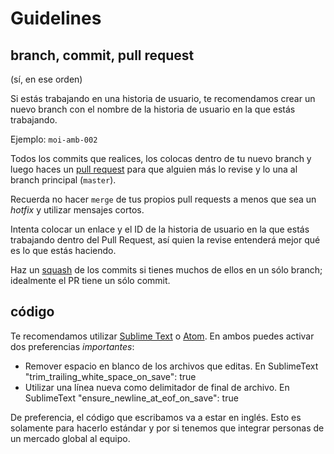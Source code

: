 # Guidelines

## branch, commit, pull request
(sí, en ese orden)

Si estás trabajando en una historia de usuario, te recomendamos crear un nuevo branch con el nombre de la historia de usuario en la que estás trabajando.

Ejemplo: `moi-amb-002`

Todos los commits que realices, los colocas dentro de tu nuevo branch y luego haces un [pull request](https://github.com/GrowMoi/moi/pulls/1) para que alguien más lo revise y lo una al branch principal (`master`).

Recuerda no hacer `merge` de tus propios pull requests a menos que sea un _hotfix_ y utilizar mensajes cortos.

Intenta colocar un enlace y el ID de la historia de usuario en la que estás trabajando dentro del Pull Request, así quien la revise entenderá mejor qué es lo que estás haciendo.

Haz un [squash](http://gitready.com/advanced/2009/02/10/squashing-commits-with-rebase.html) de los commits si tienes muchos de ellos en un sólo branch; idealmente el PR tiene un sólo commit.

## código
Te recomendamos utilizar [Sublime Text](http://www.sublimetext.com/) o [Atom](https://atom.io/). En ambos puedes activar dos preferencias *importantes*:
- Remover espacio en blanco de los archivos que editas. En SublimeText "trim_trailing_white_space_on_save": true
- Utilizar una línea nueva como delimitador de final de archivo. En SublimeText "ensure_newline_at_eof_on_save": true

De preferencia, el código que escribamos va a estar en inglés. Esto es solamente para hacerlo estándar y por si tenemos que integrar personas de un mercado global al equipo.
